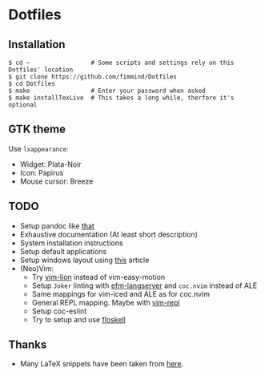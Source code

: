 # Dotfiles

## Installation
```shell
$ cd ~                 # Some scripts and settings rely on this Dotfiles' location
$ git clone https://github.com/fimmind/Dotfiles
$ cd Dotfiles
$ make                 # Enter your password when asked
$ make installTexLive  # This takes a long while, therfore it's optional
```

## GTK theme
Use `lxappearance`:
* Widget: Plata-Noir
* Icon: Papirus
* Mouse cursor: Breeze

## TODO
* Setup pandoc like [that](https://learnbyexample.github.io/tutorial/ebook-generation/customizing-pandoc/)
* Exhaustive documentation (At least short description)
* System installation instructions
* Setup default applications
* Setup windows layout using [this](https://i3wm.org/docs/layout-saving.html) article
* (Neo)Vim:
  * Try [vim-lion](https://github.com/tommcdo/vim-lion) instead of
    vim-easy-motion
  * Setup `Joker` linting with
    [efm-langserver](https://github.com/mattn/efm-langserver) and `coc.nvim`
    instead of ALE
  * Same mappings for vim-iced and ALE as for coc.nvim
  * General REPL mapping. Maybe with [vim-repl](https://github.com/sillybun/vim-repl)
  * Setup coc-eslint
  * Try to setup and use [floskell](https://github.com/ennocramer/floskell)

## Thanks
* Many LaTeX snippets have been taken from [here](https://github.com/gillescastel/latex-snippets).
